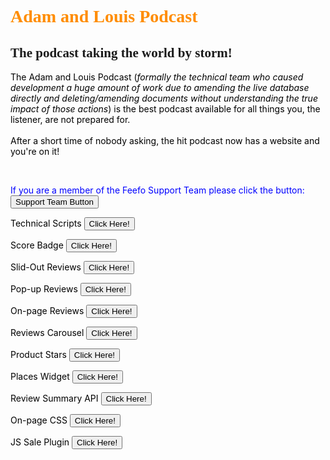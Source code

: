 <html lang="en">
<head>
    <meta charset="UTF-8">
    <style>
        h1   {color: darkorange;}
        p    {color: black;}
    </style>
</head>
<body>
<h1 style="font-family:verdana;">Adam and Louis Podcast</h1>
<h2 style="font-family:Comic sans MS;">The podcast taking the world by storm!</h2>
<p>The Adam and Louis Podcast (<em>formally the technical team who caused development a huge amount of work due to amending the live database directly and deleting/amending documents without understanding the true impact of those actions</em>) is the best podcast available for all things you, the listener, are not prepared for.
    <br /><br /> After a short time of nobody asking, the hit podcast now has a website and you're on it!</p>
<br />
<p id="demo" style="color:blue;">If you are a member of the Feefo Support Team please click the button: <button type="button" onclick='document.getElementById("demo").innerHTML = "Hello Support Team!"'>Support Team Button</button></p>

<form action="technical_data-cleanup.html"><p>Technical Scripts    <button type="submit">Click Here!</button></p></form>

<form action="score_badge.html"><p>Score Badge    <button type="submit">Click Here!</button></p></form>
<form action="slide_out.html"><p>Slid-Out Reviews    <button type="submit">Click Here!</button></p></form>
<form action="pop_up.html"><p>Pop-up Reviews    <button type="submit">Click Here!</button></p></form>
<form action="on_page.html"><p>On-page Reviews    <button type="submit">Click Here!</button></p></form>
<form action="reviews_carousel.html"><p>Reviews Carousel    <button type="submit">Click Here!</button></p></form>
<form action="product_stars.html"><p>Product Stars    <button type="submit">Click Here!</button></p></form>
<form action="places_widget.html"><p>Places Widget    <button type="submit">Click Here!</button></p></form>
<form action="ReviewSummaryAPI.html"><p>Review Summary API   <button type="submit">Click Here!</button></p></form>
<form action="on_page_css.html"><p>On-page CSS  <button type="submit">Click Here!</button></p></form>
<form action="JSplugin.html"><p>JS Sale Plugin   <button type="submit">Click Here!</button></p></form>
</body>
</html>